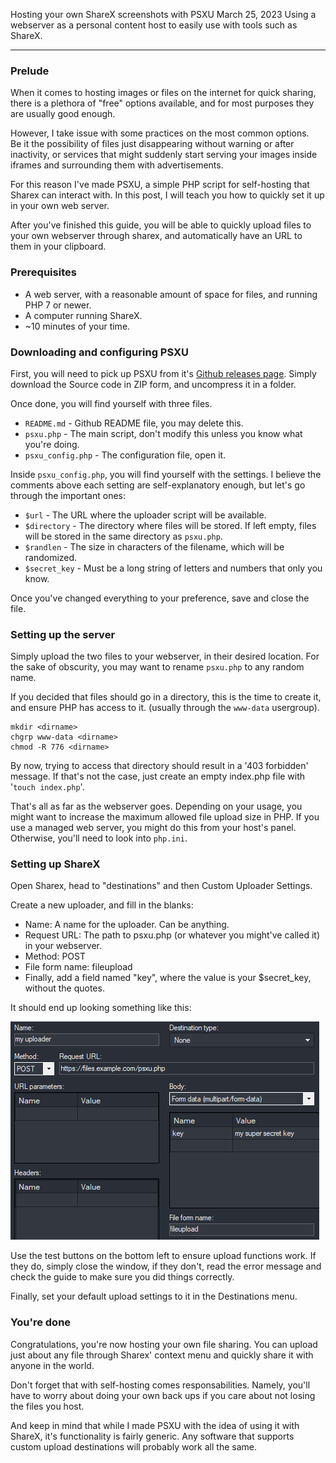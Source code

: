 Hosting your own ShareX screenshots with PSXU
March 25, 2023
Using a webserver as a personal content host to easily use with tools such as ShareX.

---

### Prelude

When it comes to hosting images or files on the internet for quick sharing, there is a plethora of "free" options available, and for most purposes they are usually good enough.

However, I take issue with some practices on the most common options.<br/>
Be it the possibility of files just disappearing without warning or after inactivity, or services that might suddenly start serving your images inside iframes and surrounding them with advertisements.

For this reason I've made PSXU, a simple PHP script for self-hosting that Sharex can interact with. In this post, I will teach you how to quickly set it up in your own web server.

After you've finished this guide, you will be able to quickly upload files to your own webserver through sharex, and automatically have an URL to them in your clipboard.

### Prerequisites

- A web server, with a reasonable amount of space for files, and running PHP 7 or newer.
- A computer running ShareX.
- ~10 minutes of your time.


### Downloading and configuring PSXU
First, you will need to pick up PSXU from it's [Github releases page](https://github.com/markski1/PSXU/releases/latest). Simply download the Source code in ZIP form, and uncompress it in a folder.

Once done, you will find yourself with three files.

- `README.md` - Github README file, you may delete this.
- `psxu.php` - The main script, don't modify this unless you know what you're doing.
- `psxu_config.php` - The configuration file, open it.

Inside `psxu_config.php`, you will find yourself with the settings. I believe the comments above each setting are self-explanatory enough, but let's go through the important ones:

- `$url` - The URL where the uploader script will be available.
- `$directory` - The directory where files will be stored. If left empty, files will be stored in the same directory as `psxu.php`.
- `$randlen` - The size in characters of the filename, which will be randomized.
- `$secret_key` - Must be a long string of letters and numbers that only you know.

Once you've changed everything to your preference, save and close the file.


### Setting up the server
Simply upload the two files to your webserver, in their desired location. For the sake of obscurity, you may want to rename `psxu.php` to any random name.

If you decided that files should go in a directory, this is the time to create it, and ensure PHP has access to it. (usually through the `www-data` usergroup).

```
mkdir <dirname>
chgrp www-data <dirname>
chmod -R 776 <dirname>
```

By now, trying to access that directory should result in a '403 forbidden' message. If that's not the case, just create an empty index.php file with '`touch index.php`'.

That's all as far as the webserver goes. Depending on your usage, you might want to increase the maximum allowed file upload size in PHP. If you use a managed web server, you might do this from your host's panel. Otherwise, you'll need to look into `php.ini`.

### Setting up ShareX

Open Sharex, head to "destinations" and then Custom Uploader Settings.

Create a new uploader, and fill in the blanks:

- Name: A name for the uploader. Can be anything.
- Request URL: The path to psxu.php (or whatever you might've called it) in your webserver.
- Method: POST
- File form name: fileupload
- Finally, add a field named "key", where the value is your $secret_key, without the quotes.

It should end up looking something like this:

![Screenshot displaying the correct settings in ShareX](/images/blog/psxu/sharex1.png)

Use the test buttons on the bottom left to ensure upload functions work. If they do, simply close the window, if they don't, read the error message and check the guide to make sure you did things correctly.

Finally, set your default upload settings to it in the Destinations menu.

### You're done
Congratulations, you're now hosting your own file sharing. You can upload just about any file through Sharex' context menu and quickly share it with anyone in the world.

Don't forget that with self-hosting comes responsabilities. Namely, you'll have to worry about doing your own back ups if you care about not losing the files you host.

And keep in mind that while I made PSXU with the idea of using it with ShareX, it's functionality is fairly generic. Any software that supports custom upload destinations will probably work all the same.
